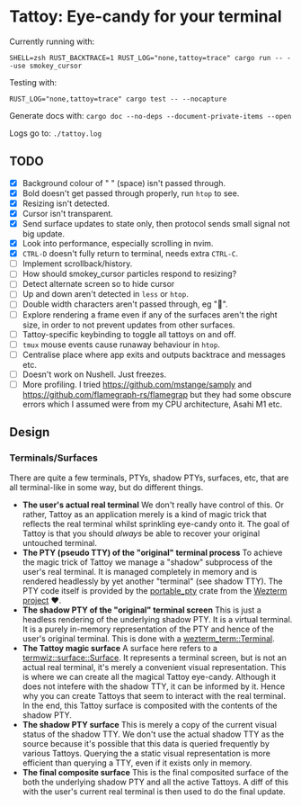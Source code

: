 # Tattoy: Eye-candy for your terminal

Currently running with:

```
SHELL=zsh RUST_BACKTRACE=1 RUST_LOG="none,tattoy=trace" cargo run -- --use smokey_cursor
```

Testing with:

```
RUST_LOG="none,tattoy=trace" cargo test -- --nocapture
```

Generate docs with:
`cargo doc --no-deps --document-private-items --open`

Logs go to: `./tattoy.log`

## TODO
* [x] Background colour of " " (space) isn't passed through.
* [x] Bold doesn't get passed through properly, run `htop` to see.
* [x] Resizing isn't detected.
* [x] Cursor isn't transparent.
* [x] Send surface updates to state only, then protocol sends small signal not big update.
* [x] Look into performance, especially scrolling in nvim.
* [x] `CTRL-D` doesn't fully return to terminal, needs extra `CTRL-C`.
* [ ] Implement scrollback/history.
* [ ] How should smokey_cursor particles respond to resizing?
* [ ] Detect alternate screen so to hide cursor
* [ ] Up and down aren't detected in `less` or `htop`.
* [ ] Double width characters aren't passed through, eg "🦀".
* [ ] Explore rendering a frame even if any of the surfaces aren't the right size, in order to not prevent updates from other surfaces.
* [ ] Tattoy-specific keybinding to toggle all tattoys on and off.
* [ ] `tmux` mouse events cause runaway behaviour in `htop`.
* [ ] Centralise place where app exits and outputs backtrace and messages etc.
* [ ] Doesn't work on Nushell. Just freezes.
* [ ] More profiling. I tried https://github.com/mstange/samply and https://github.com/flamegraph-rs/flamegrap but they had some obscure errors which I assumed were from my CPU architecture, Asahi M1 etc.

## Design

### Terminals/Surfaces
There are quite a few terminals, PTYs, shadow PTYs, surfaces, etc, that are all terminal-like in some way, but do different things.

* __The user's actual real terminal__ We don't really have control of this. Or rather, Tattoy as an application merely is a kind of magic trick that reflects the real terminal whilst sprinkling eye-candy onto it. The goal of Tattoy is that you should _always_ be able to recover your original untouched terminal.
* __The PTY (pseudo TTY) of the "original" terminal process__ To achieve the magic trick of Tattoy we manage a "shadow" subprocess of the user's real terminal. It is managed completely in memory and is rendered headlessly by yet another "terminal" (see shadow TTY). The PTY code itself is provided by the [portable_pty](https://docs.rs/portable-pty/latest/portable_pty/) crate from the [Wezterm project](https://github.com/wez/wezterm) ❤️.
* __The shadow PTY of the "original" terminal screen__ This is just a headless rendering of the underlying shadow PTY. It is a virtual terminal. It is a purely in-memory representation of the PTY and hence of the user's original terminal. This is done with a [wezterm_term::Terminal](https://github.com/wez/wezterm/blob/main/term/README.md).
* __The Tattoy magic surface__ A surface here refers to a [termwiz::surface::Surface](https://github.com/wez/wezterm/tree/main/termwiz). It represents a terminal screen, but is not an actual real terminal, it's merely a convenient visual representation. This is where we can create all the magical Tattoy eye-candy. Although it does not intefere with the shadow TTY, it can be informed by it. Hence why you can create Tattoys that seem to interact with the real terminal. In the end, this Tattoy surface is composited with the contents of the shadow PTY.
* __The shadow PTY surface__ This is merely a copy of the current visual status of the shadow TTY. We don't use the actual shadow TTY as the source because it's possible that this data is queried frequently by various Tattoys. Querying the a static visual representation is more efficient than querying a TTY, even if it exists only in memory.
* __The final composite surface__ This is the final composited surface of the both the underlying shadow PTY and all the active Tattoys. A diff of this with the user's current real terminal is then used to do the final update.
